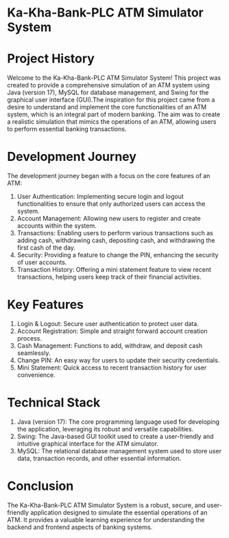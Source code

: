 # Ka-Kha-Bank-PLC ATM Simulator System

# Project History
Welcome to the Ka-Kha-Bank-PLC ATM Simulator System! This project was created to provide a comprehensive simulation of an ATM system using Java (version 17), MySQL for database management, and Swing for the graphical user interface (GUI).The inspiration for this project came from a desire to understand and implement the core functionalities of an ATM system, which is an integral part of modern banking. The aim was to create a realistic simulation that mimics the operations of an ATM, allowing users to perform essential banking transactions.


# Development Journey
The development journey began with a focus on the core features of an ATM:
  1. User Authentication: Implementing secure login and logout functionalities to ensure that only authorized users can access the system.
  2. Account Management: Allowing new users to register and create accounts within the system.
  3. Transactions: Enabling users to perform various transactions such as adding cash, withdrawing cash, depositing cash, and withdrawing the first cash of the day.
  4. Security: Providing a feature to change the PIN, enhancing the security of user accounts.
  5. Transaction History: Offering a mini statement feature to view recent transactions, helping users keep track of their financial activities.
   
# Key Features
  1. Login & Logout: Secure user authentication to protect user data.
  2. Account Registration: Simple and straight forward account creation process.
  3. Cash Management: Functions to add, withdraw, and deposit cash seamlessly.
  4. Change PIN: An easy way for users to update their security credentials.
  5. Mini Statement: Quick access to recent transaction history for user convenience.
   
# Technical Stack
  1. Java (version 17): The core programming language used for developing the application, leveraging its robust and versatile capabilities.
  2. Swing: The Java-based GUI toolkit used to create a user-friendly and intuitive graphical interface for the ATM simulator.
  3. MySQL: The relational database management system used to store user data, transaction records, and other essential information.
   
# Conclusion
The Ka-Kha-Bank-PLC ATM Simulator System is a robust, secure, and user-friendly application designed to simulate the essential operations of an ATM. It provides a valuable learning experience for understanding the backend and frontend aspects of banking systems.
